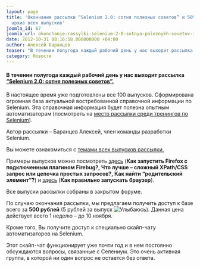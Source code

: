 ```yaml
---
layout: page
title: 'Окончание рассылки “Selenium 2.0: сотня полезных советов” и 50% скидка на
  архив всех выпусков'
joomla_id: 67
joomla_url: okonchanie-rassylki-selenium-2-0-sotnya-poleznykh-sovetov-i-50-skidka-na-arkhiv-vsekh-vypuskov
date: 2012-10-31 08:16:58.000000000 +04:00
author: Алексей Баранцев
teaser: "В течении полугода каждый рабочий день у нас выходит рассылка “Selenium 2.0: сотня полезных советов”. В настоящее время уже подготовлены все 100 выпусков. Сформирована огромная база актуальной справочной информации по Selenium. Автор рассылки – Баранцев Алексей, член команды разработки Selenium."
category: Новости
---
```

<h4>В течении полугода каждый рабочий день у нас выходит рассылка <a href="maillist.html">“Selenium 2.0: сотня полезных советов”.</a></h4>
<p>В настоящее время уже подготовлены все 100 выпусков. Сформирована огромная база актуальной востребованной справочной информации по Selenium. Эта справочная информация будет полезна опытным автоматизаторам (посмотреть на <a href="trainings.html">место рассылки среди тренингов по Selenium</a>).</p>
<p>Автор рассылки – Баранцев Алексей, член команды разработки Selenium.</p>
<p>Вы можете ознакомиться с <a href="maillist.html">темами всех выпусков рассылки.</a></p>
<p>Примеры выпусков можно посмотреть <a href="http://software-testing.ru/events/1613-selenium-tips-and-tricks">здесь</a> (<strong>Как запустить Firefox с подключенным плагином Firebug?, <strong>Что лучше – сложный XPath/CSS запрос или цепочка простых запросов?, <strong>Как найти “родительский элемент”?</strong></strong></strong>) и <a href="articles/66-how-to-start-browser-with-driver-factory.html">здесь</a> (<strong>Как правильно запускать браузер</strong>).</p>
<p>Все выпуски рассылки собраны в закрытом форуме.</p>
<p>По случаю окончания рассылки, мы предлагаем получить доступ к базе всего за <strong>500 рублей</strong> (5 рублей за выпуск <img src="media/editors/tinymce/jscripts/tiny_mce/plugins/emotions/img/smiley-smile.gif" border="0" alt="Улыбаюсь" title="Улыбаюсь" />). Данная цена действует всего 1 неделю – до 10 ноября.</p>
<p>Кроме того, Вы получите доступ к специально скайп-чату автоматизаторов на Selenium.</p>
<p>Этот скайп-чат функционирует уже почти год и в нем постоянно обсуждаются вопросы, связанные с Селениум. Это очень активная группа, в которой ни один вопрос не остается без ответа. </p>
